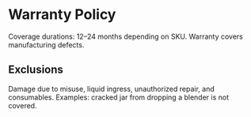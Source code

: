 # Warranty Policy
Coverage durations: 12–24 months depending on SKU. Warranty covers manufacturing defects.
## Exclusions
Damage due to misuse, liquid ingress, unauthorized repair, and consumables.
Examples: cracked jar from dropping a blender is not covered.
